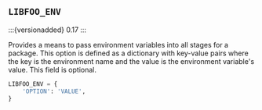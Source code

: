 ## `LIBFOO_ENV`

:::{versionadded} 0.17
:::

Provides a means to pass environment variables into all stages for a
package. This option is defined as a dictionary with key-value pairs where
the key is the environment name and the value is the environment variable's
value. This field is optional.

```python
LIBFOO_ENV = {
    'OPTION': 'VALUE',
}
```
